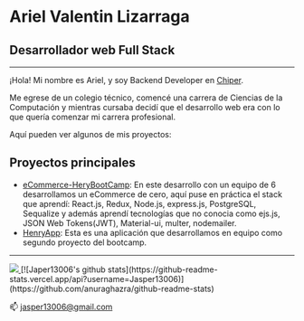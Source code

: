 
# Ariel Valentin Lizarraga

## Desarrollador web Full Stack

---

¡Hola!
Mi nombre es Ariel, y soy Backend Developer en [Chiper](https://www.linkedin.com/company/chiperinc).

Me egrese de un colegio técnico, comencé una carrera de Ciencias de la Computación y mientras cursaba decidí que el desarrollo web era con lo que quería comenzar mi carrera profesional.

Aquí pueden ver algunos de mis proyectos:

## Proyectos principales

- [eCommerce-HeryBootCamp](https://github.com/Jasper13006/eCommerce-HenryBootCamp): En este desarrollo con un equipo de 6 desarrollamos un eCommerce de cero, aquí puse en práctica el stack que aprendí: React.js, Redux, Node.js, express.js, PostgreSQL, Sequalize y además aprendí tecnologías que no conocia como ejs.js, JSON Web Tokens(JWT), Material-ui, multer, nodemailer.
- [HenryApp](https://github.com/Jasper13006/HenryApp): Esta es una aplicación que desarrollamos en equipo como segundo proyecto del bootcamp.
---
<a href="https://github.com/Daggy1234">
  <img src="https://github-readme-stats.vercel.app/api/top-langs/?username=Jasper13006&layout=compact" />
</a>
[![Japer13006's github stats](https://github-readme-stats.vercel.app/api?username=Jasper13006)](https://github.com/anuraghazra/github-readme-stats)

📫 jasper13006@gmail.com
